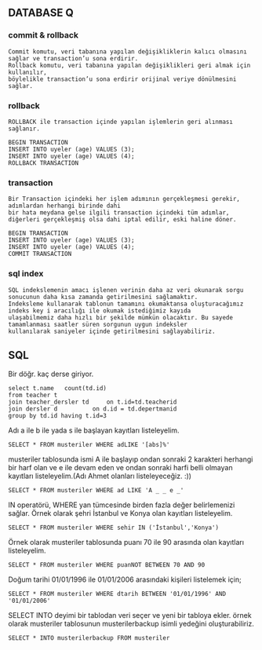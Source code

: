 ## DATABASE Q

### commit & rollback
```
Commit komutu, veri tabanına yapılan değişikliklerin kalıcı olmasını sağlar ve transaction’u sona erdirir.
Rollback komutu, veri tabanına yapılan değişiklikleri geri almak için kullanılır, 
böylelikle transaction’u sona erdirir orijinal veriye dönülmesini sağlar.
```
### rollback
```
ROLLBACK ile transaction içinde yapılan işlemlerin geri alınması sağlanır.

BEGIN TRANSACTION
INSERT INTO uyeler (age) VALUES (3);
INSERT INTO uyeler (age) VALUES (4);
ROLLBACK TRANSACTION
```
### transaction
```
Bir Transaction içindeki her işlem adımının gerçekleşmesi gerekir, adımlardan herhangi birinde dahi 
bir hata meydana gelse ilgili transaction içindeki tüm adımlar, 
diğerleri gerçekleşmiş olsa dahi iptal edilir, eski haline döner.

BEGIN TRANSACTION
INSERT INTO uyeler (age) VALUES (3);
INSERT INTO uyeler (age) VALUES (4);
COMMIT TRANSACTION
```
### sql index
```
SQL indekslemenin amacı işlenen verinin daha az veri okunarak sorgu sonucunun daha kısa zamanda getirilmesini sağlamaktır. 
Indeksleme kullanarak tablonun tamamını okumaktansa oluşturacağımız indeks key i aracılığı ile okumak istediğimiz kayıda 
ulaşabilmemiz daha hızlı bir şekilde mümkün olacaktır. Bu sayede tamamlanması saatler süren sorgunun uygun indeksler 
kullanılarak saniyeler içinde getirilmesini sağlayabiliriz.
```
## SQL
Bir döğr. kaç derse giriyor.
```
select t.name	count(td.id) 
from teacher t
join teacher_dersler td 	on t.id=td.teacherid
join dersler d 			on d.id = td.depertmanid
group by td.id having t.id=3
```
Adı a ile b ile yada s ile başlayan kayıtları listeleyelim.
```
SELECT * FROM musteriler WHERE adLIKE '[abs]%'
```
musteriler tablosunda ismi A ile başlayıp ondan sonraki 2 karakteri herhangi bir harf olan ve e ile devam eden ve ondan sonraki harfi belli olmayan kayıtları listeleyelim.(Adı Ahmet olanları listeleyeceğiz. :))
```
SELECT * FROM musteriler WHERE ad LIKE 'A _ _ e _'
```
IN operatörü, WHERE yan tümcesinde birden fazla değer belirlemenizi sağlar.
Örnek olarak şehri İstanbul ve Konya olan kayıtları listeleyelim.
```
SELECT * FROM musteriler WHERE sehir IN ('İstanbul','Konya')
```
Örnek olarak musteriler tablosunda puanı 70 ile 90 arasında olan kayıtları listeleyelim.
```
SELECT * FROM musteriler WHERE puanNOT BETWEEN 70 AND 90
```
Doğum tarihi 01/01/1996 ile 01/01/2006 arasındaki kişileri listelemek için;
```
SELECT * FROM musteriler WHERE dtarih BETWEEN '01/01/1996' AND '01/01/2006'
```
SELECT INTO deyimi bir tablodan veri seçer ve yeni bir tabloya ekler. örnek olarak musteriler tablosunun musterilerbackup isimli yedeğini oluşturabiliriz.
```
SELECT * INTO musterilerbackup FROM musteriler
```
